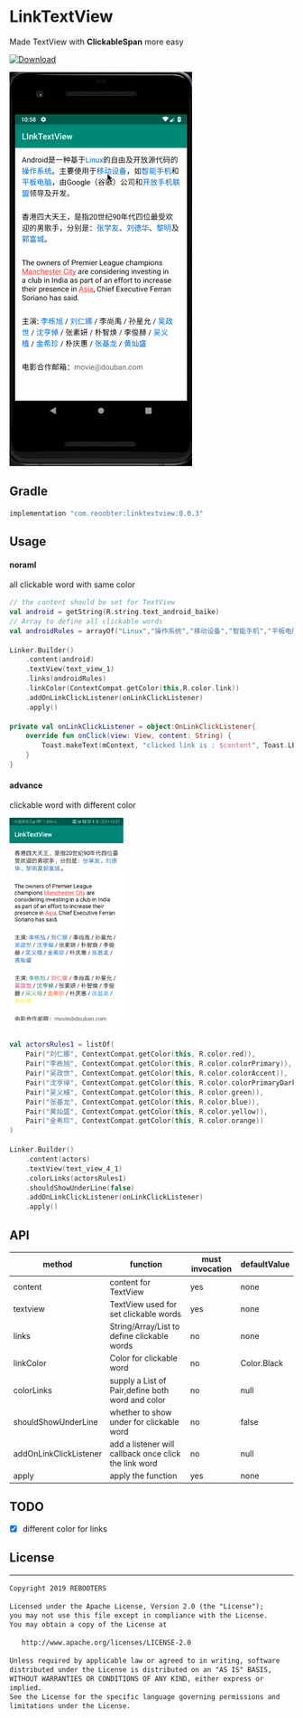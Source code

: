# LinkTextView
Made TextView with **ClickableSpan** more easy

[ ![Download](https://api.bintray.com/packages/rookieboy/maven/linktextview/images/download.svg?version=0.0.3) ](https://bintray.com/rookieboy/maven/linktextview/0.0.3/link)

<img src="https://raw.githubusercontent.com/REBOOTERS/Images/master/LinkTextView/art.gif"/>



## Gradle 

```groovy
implementation "com.reoobter:linktextview:0.0.3"
```

## Usage

#### noraml 

all clickable word with same color

```kotlin
// the content should be set for TextView
val android = getString(R.string.text_android_baike) 
// Array to define all clickable words
val androidRules = arrayOf("Linux","操作系统","移动设备","智能手机","平板电脑","开放手机联盟") 

Linker.Builder()
    .content(android)
    .textView(text_view_1)
    .links(androidRules)
    .linkColor(ContextCompat.getColor(this,R.color.link))
    .addOnLinkClickListener(onLinkClickListener)
    .apply()

private val onLinkClickListener = object:OnLinkClickListener{
    override fun onClick(view: View, content: String) {
        Toast.makeText(mContext, "clicked link is : $content", Toast.LENGTH_SHORT).show()
    }
}

```

#### advance

clickable word with different color

<img src="https://raw.githubusercontent.com/REBOOTERS/Images/master/LinkTextView/linker_color.png" width=40% />

```kotlin

val actorsRules1 = listOf(
    Pair("刘仁娜", ContextCompat.getColor(this, R.color.red)),
    Pair("李栋旭", ContextCompat.getColor(this, R.color.colorPrimary)),
    Pair("吴政世", ContextCompat.getColor(this, R.color.colorAccent)),
    Pair("沈亨倬", ContextCompat.getColor(this, R.color.colorPrimaryDark)),
    Pair("吴义植", ContextCompat.getColor(this, R.color.green)),
    Pair("张基龙", ContextCompat.getColor(this, R.color.blue)),
    Pair("黄灿盛", ContextCompat.getColor(this, R.color.yellow)),
    Pair("金希珍", ContextCompat.getColor(this, R.color.orange))
)

Linker.Builder()
    .content(actors)
    .textView(text_view_4_1)
    .colorLinks(actorsRules1)
    .shouldShowUnderLine(false)
    .addOnLinkClickListener(onLinkClickListener)
    .apply()

```


## API 

 method | function | must invocation| defaultValue
 -------|  --------| ---------|------
|content|content for TextView|yes| none|
|textview|TextView used for set clickable words|yes| none|
|links|String/Array<String>/List<String> to define clickable words |no| none|
|linkColor|Color for clickable word|no| Color.Black|
|colorLinks|supply a List of Pair,define both word and color |no|null|
|shouldShowUnderLine|whether to show under for clickable word|no| false|
|addOnLinkClickListener|add a listener will callback once click the link word|no| null|
|apply|apply the function|yes| none|


## TODO

- [x] different color for links 


## License 

---------------------

    Copyright 2019 REBOOTERS

    Licensed under the Apache License, Version 2.0 (the "License");
    you may not use this file except in compliance with the License.
    You may obtain a copy of the License at

       http://www.apache.org/licenses/LICENSE-2.0

    Unless required by applicable law or agreed to in writing, software
    distributed under the License is distributed on an "AS IS" BASIS,
    WITHOUT WARRANTIES OR CONDITIONS OF ANY KIND, either express or implied.
    See the License for the specific language governing permissions and
    limitations under the License.


